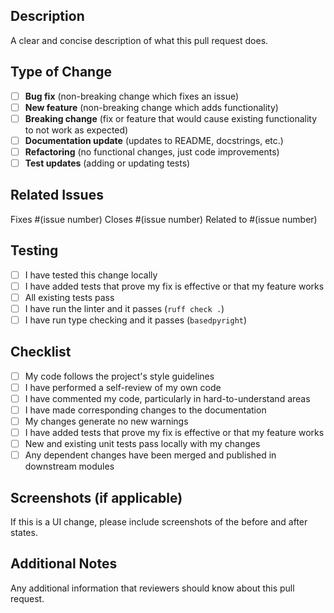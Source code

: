 ## Description

A clear and concise description of what this pull request does.

## Type of Change

- [ ] **Bug fix** (non-breaking change which fixes an issue)
- [ ] **New feature** (non-breaking change which adds functionality)
- [ ] **Breaking change** (fix or feature that would cause existing functionality to not work as expected)
- [ ] **Documentation update** (updates to README, docstrings, etc.)
- [ ] **Refactoring** (no functional changes, just code improvements)
- [ ] **Test updates** (adding or updating tests)

## Related Issues

Fixes #(issue number)
Closes #(issue number)
Related to #(issue number)

## Testing

- [ ] I have tested this change locally
- [ ] I have added tests that prove my fix is effective or that my feature works
- [ ] All existing tests pass
- [ ] I have run the linter and it passes (`ruff check .`)
- [ ] I have run type checking and it passes (`basedpyright`)

## Checklist

- [ ] My code follows the project's style guidelines
- [ ] I have performed a self-review of my own code
- [ ] I have commented my code, particularly in hard-to-understand areas
- [ ] I have made corresponding changes to the documentation
- [ ] My changes generate no new warnings
- [ ] I have added tests that prove my fix is effective or that my feature works
- [ ] New and existing unit tests pass locally with my changes
- [ ] Any dependent changes have been merged and published in downstream modules

## Screenshots (if applicable)

If this is a UI change, please include screenshots of the before and after states.

## Additional Notes

Any additional information that reviewers should know about this pull request.

